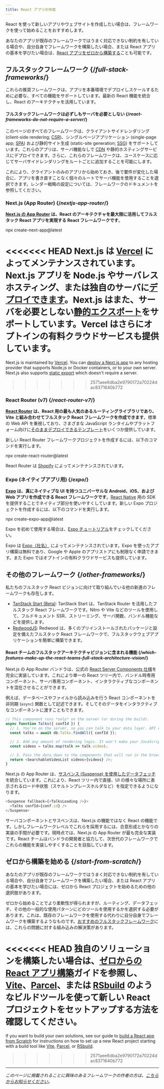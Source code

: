 ```yaml
---
title: React アプリの作成
---
```


<Intro>

React を使って新しいアプリやウェブサイトを作成したい場合は、フレームワークを使って始めることをおすすめします。

</Intro>

あなたのアプリが既存のフレームワークではうまく対応できない制約を有している場合や、自分自身でフレームワークを構築したい場合、または React アプリの基本を学びたい場合は、[React アプリをゼロから構築する](/learn/build-a-react-app-from-scratch)ことも可能です。

## フルスタックフレームワーク {/*full-stack-frameworks*/}

これらの推奨フレームワークは、アプリを本番環境でデプロイしスケールするために必要な、すべての機能をサポートしています。最新の React 機能を統合し、React のアーキテクチャを活用しています。

<Note>

#### フルスタックフレームワークは必ずしもサーバを必要としない {/*react-frameworks-do-not-require-a-server*/}

このページのすべてのフレームワークは、クライアントサイドレンダリング (client-side rendering; [CSR](https://developer.mozilla.org/en-US/docs/Glossary/CSR))、シングルページアプリケーション (single-page app; [SPA](https://developer.mozilla.org/en-US/docs/Glossary/SPA)) および静的サイト生成 (static-site generation; [SSG](https://developer.mozilla.org/en-US/docs/Glossary/SSG)) をサポートしています。これらのアプリは、サーバ機能なしで [CDN](https://developer.mozilla.org/en-US/docs/Glossary/CDN) や静的ホスティングサービスにデプロイできます。さらに、これらのフレームワークは、ユースケースに応じてサーバサイドレンダリングをルートごとに追加することを可能にします。

これにより、クライアントのみのアプリから始めておき、後で要件が変化した場合に、アプリを書き直すことなく個々のルートでサーバ機能を使用することを選択できます。レンダー戦略の設定については、フレームワークのドキュメントを参照してください。

</Note>

### Next.js (App Router) {/*nextjs-app-router*/}

**[Next.js の App Router](https://nextjs.org/docs) は、React のアーキテクチャを最大限に活用してフルスタック React アプリを実現する React フレームワークです**。

<TerminalBlock>
npx create-next-app@latest
</TerminalBlock>

<<<<<<< HEAD
Next.js は [Vercel](https://vercel.com/) によってメンテナンスされています。Next.js アプリを Node.js やサーバレスホスティング、または独自のサーバに[デプロイできます](https://nextjs.org/docs/app/building-your-application/deploying)。Next.js はまた、サーバを必要としない[静的エクスポート](https://nextjs.org/docs/app/building-your-application/deploying/static-exports)をサポートしています。Vercel はさらにオプトインの有料クラウドサービスも提供しています。
=======
Next.js is maintained by [Vercel](https://vercel.com/). You can [deploy a Next.js app](https://nextjs.org/docs/app/building-your-application/deploying) to any hosting provider that supports Node.js or Docker containers, or to your own server. Next.js also supports [static export](https://nextjs.org/docs/app/building-your-application/deploying/static-exports) which doesn't require a server.
>>>>>>> 2571aee6dba2e9790172a70224dac8371640b772

### React Router (v7) {/*react-router-v7*/}

**[React Router](https://reactrouter.com/start/framework/installation) は、React 用の最も人気のあるルーティングライブラリであり、Vite と組み合わせてフルスタック React フレームワークを作成できます**。標準の Web API を重視しており、さまざまな JavaScript ランタイムやプラットフォーム向けに[そのままデプロイできるテンプレート](https://github.com/remix-run/react-router-templates)をいくつか提供しています。

新しい React Router フレームワークプロジェクトを作成するには、以下のコマンドを実行します。

<TerminalBlock>
npx create-react-router@latest
</TerminalBlock>

React Router は [Shopify](https://www.shopify.com) によってメンテナンスされています。

### Expo (ネイティブアプリ用) {/*expo*/}

**[Expo](https://expo.dev/) は、真にネイティブな UI を持つユニバーサルな Android、iOS、および Web アプリを作成できる React フレームワークです**。[React Native](https://reactnative.dev/) 用の SDK を提供することでネイティブ部分を使いやすくしています。新しい Expo プロジェクトを作成するには、以下のコマンドを実行します。

<TerminalBlock>
npx create-expo-app@latest
</TerminalBlock>

Expo を初めて使用する場合は、[Expo チュートリアル](https://docs.expo.dev/tutorial/introduction/)をチェックしてください。

Expo は [Expo（社名）](https://expo.dev/about) によってメンテナンスされています。Expo を使ったアプリ構築は無料であり、Google や Apple のアプリストアにも制限なく申請できます。また Expo ではオプトインの有料クラウドサービスも提供しています。


## その他のフレームワーク {/*other-frameworks*/}

私たちのフルスタック React ビジョンに向けて取り組んでいる他の新進のフレームワークも存在します。

- [TanStack Start (Beta)](https://tanstack.com/): TanStack Start は、TanStack Router を活用したフルスタック React フレームワークです。Nitro や Vite などのツールを使用して、フルドキュメント SSR、ストリーミング、サーバ関数、バンドル機能などを提供します。
- [RedwoodJS](https://redwoodjs.com/): Redwood は、多くのプリインストールされたパッケージと設定を備えたフルスタック React フレームワークで、フルスタックウェブアプリケーションを簡単に構築できます。

<DeepDive>

#### React チームのフルスタックアーキテクチャビジョンに含まれる機能 {/*which-features-make-up-the-react-teams-full-stack-architecture-vision*/}

Next.js の App Router バンドラは、公式の [React Server Components 仕様](https://github.com/reactjs/rfcs/blob/main/text/0188-server-components.md)を完全に実装しています。これにより単一の React ツリー内で、バンドル時専用コンポーネント、サーバ専用コンポーネント、インタラクティブなコンポーネントを混在させることができます。

例えば、データベースやファイルから読み込みを行う React コンポーネントを非同期 (`async`) 関数として記述できます。そしてそのデータをインタラクティブなコンポーネントに渡すこともできます。

```js
// This component runs *only* on the server (or during the build).
async function Talks({ confId }) {
  // 1. You're on the server, so you can talk to your data layer. API endpoint not required.
  const talks = await db.Talks.findAll({ confId });

  // 2. Add any amount of rendering logic. It won't make your JavaScript bundle larger.
  const videos = talks.map(talk => talk.video);

  // 3. Pass the data down to the components that will run in the browser.
  return <SearchableVideoList videos={videos} />;
}
```

Next.js の App Router は、[サスペンス (Suspense) を使用したデータフェッチ](/blog/2022/03/29/react-v18#suspense-in-data-frameworks)を統合しています。これにより、React ツリー内で直接、UI の様々な場所に表示されるロード中状態（スケルトンプレースホルダなど）を指定できるようになります。

```js
<Suspense fallback={<TalksLoading />}>
  <Talks confId={conf.id} />
</Suspense>
```

サーバコンポーネントとサスペンスは、Next.js の機能ではなく React の機能です。しかしフレームワークレベルでこれらを採用するには、合意形成とかなりの実装の手間が必要です。現時点では、Next.js の App Router が最も完全な実装です。React チームはバンドラの開発者と協力して、次世代のフレームワークでこれらの機能を実装しやすくすることを目指しています。

</DeepDive>

## ゼロから構築を始める {/*start-from-scratch*/}

あなたのアプリが既存のフレームワークではうまく対応できない制約を有している場合や、自分自身でフレームワークを構築したい場合、または React アプリの基本を学びたい場合には、ゼロから React プロジェクトを始めるための他の選択肢があります。

ゼロから始めることでより柔軟性が得られますが、ルーティング、データフェッチ、その他の一般的な使用パターンにどのツールを使用するかを選択する必要があります。これは、既存のフレームワークを使用する代わりに自分自身でフレームワークを構築するようなものです。[おすすめのフルスタックフレームワーク](#full-stack-frameworks)には、これらの問題に対する組み込みの解決策があります。

<<<<<<< HEAD
独自のソリューションを構築したい場合は、[ゼロからの React アプリ構築](/learn/build-a-react-app-from-scratch)ガイドを参照し、[Vite](https://vite.dev/)、[Parcel](https://parceljs.org/)、または [RSbuild](https://rsbuild.dev/) のようなビルドツールを使って新しい React プロジェクトをセットアップする方法を確認してください。
=======
If you want to build your own solutions, see our guide to [build a React app from Scratch](/learn/build-a-react-app-from-scratch) for instructions on how to set up a new React project starting with a build tool like [Vite](https://vite.dev/), [Parcel](https://parceljs.org/), or [RSbuild](https://rsbuild.dev/).
>>>>>>> 2571aee6dba2e9790172a70224dac8371640b772

-----

_このページに掲載されることに興味のあるフレームワークの作者の方は、[こちらからお知らせください](https://github.com/reactjs/react.dev/issues/new?assignees=&labels=type%3A+framework&projects=&template=3-framework.yml&title=%5BFramework%5D%3A+)_。
